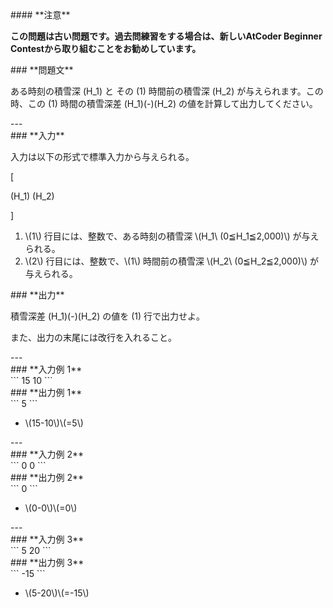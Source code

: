 <div>

<div>
#### **注意**
<p>
<b>
この問題は古い問題です。過去問練習をする場合は、新しいAtCoder Beginner Contestから取り組むことをお勧めしています。</b>
</p>
### **問題文**
<section>

ある時刻の積雪深 \(H_1\) と その \(1\) 時間前の積雪深 \(H_2\) が与えられます。この時、この \(1\) 時間の積雪深差 \(H_1\)\(-\)\(H_2\) の値を計算して出力してください。

</section>
</div>
---
<div>
<div>
### **入力**
<section>

入力は以下の形式で標準入力から与えられる。

\[

\(H_1\)
\(H_2\)

\]

<ol>
<li>
\(1\) 行目には、整数で、ある時刻の積雪深 \(H_1\ (0≦H_1≦2,000)\) が与えられる。</li>
<li>
\(2\) 行目には、整数で、\(1\) 時間前の積雪深 \(H_2\ (0≦H_2≦2,000)\) が与えられる。</li>
</ol>
</section>
</div>
<div>
### **出力**
<section>

積雪深差 \(H_1\)\(-\)\(H_2\) の値を \(1\) 行で出力せよ。

また、出力の末尾には改行を入れること。
</section>
</div>
</div>
---
<div>
### **入力例 1**
<section>
```
15
10
```
</section>
</div>
<div>
### **出力例 1**
<section>
```
5
```
<ul>
<li>
\(15-10\)\(=5\)</li>
</ul>
</section>
</div>
---
<div>
### **入力例 2**
<section>
```
0
0
```
</section>
</div>
<div>
### **出力例 2**
<section>
```
0
```
<ul>
<li>
\(0-0\)\(=0\)</li>
</ul>
</section>
</div>
---
<div>
### **入力例 3**
<section>
```
5
20
```
</section>
</div>
<div>
### **出力例 3**
<section>
```
-15
```
<ul>
<li>
\(5-20\)\(=-15\)</li>
</ul>
</section>
</div>

</div>
